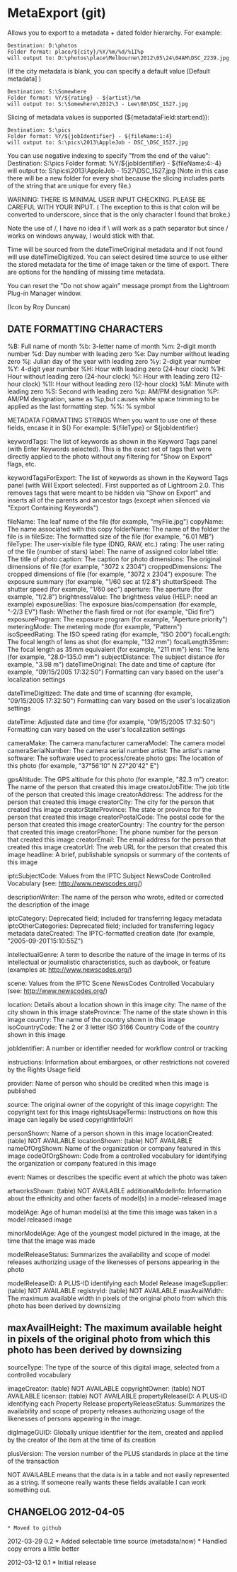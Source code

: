 # MetaExport (git)

Allows you to export to a metadata + dated folder hierarchy.
For example:

    Destination: D:\photos
    Folder format: place/${city}/%Y/%m/%d/%1I%p
    will output to: D:\photos\place\Melbourne\2012\05\24\04AM\DSC_2239.jpg

(If the city metadata is blank, you can specify a default value [Default metadata] )

    Destination: S:\Somewhere
    Folder format: %Y/${rating} - ${artist}/%m
    will output to: S:\Somewhere\2012\3 - Lee\08\DSC_1527.jpg

Slicing of metadata values is supported (${metadataField:start:end}):

    Destination: S:\pics
    Folder format: %Y/${jobIdentifier} - ${fileName:1:4}
    will output to: S:\pics\2013\AppleJob - DSC_\DSC_1527.jpg

You can use negative indexing to specify "from the end of the value":
    Destination: S:\pics
    Folder format: %Y/${jobIdentifier} - ${fileName:4:-4}
    will output to: S:\pics\2013\AppleJob - 1527\DSC_1527.jpg
(Note in this case there will be a new folder for every shot because the slicing
includes parts of the string that are unique for every file.)

WARNING: THERE IS MINIMAL USER INPUT CHECKING.
         PLEASE BE CAREFUL WITH YOUR INPUT.
( The exception to this is that colon will be converted to underscore, 
  since that is the only character I found that broke.)

 
Note the use of /, I have no idea if \ will work as a path separator but since / 
works on windows anyway, I would stick with that.

Time will be sourced from the dateTimeOriginal metadata and if not found will use
dateTimeDigitized.
You can select desired time source to use either the stored metadata for the time of
image taken or the time of export.
There are options for the handling of missing time metadata.

You can reset the "Do not show again" message prompt from the Lightroom Plug-in
Manager window.

(Icon by Roy Duncan)



DATE FORMATTING CHARACTERS
--------------------------


%B:    Full name of month
%b:    3-letter name of month
%m:    2-digit month number
%d:    Day number with leading zero
%e:    Day number without leading zero
%j:    Julian day of the year with leading zero
%y:    2-digit year number
%Y:    4-digit year number
%H:    Hour with leading zero (24-hour clock)
%1H:   Hour without leading zero (24-hour clock)
%I:    Hour with leading zero (12-hour clock)
%1I:   Hour without leading zero (12-hour clock)
%M:    Minute with leading zero
%S:    Second with leading zero
%p:    AM/PM designation
%P:    AM/PM designation, same as %p,but causes white space trimming to be applied
    as the last formatting step.
%%:    % symbol


METADATA FORMATTING STRINGS
When you want to use one of these fields, encase it in ${}
For example: 
    ${fileType} or ${jobIdentifier}


keywordTags:            The list of keywords as shown in the Keyword Tags panel
    (with Enter Keywords selected). This is the exact set of tags that were directly
    applied to the photo without any filtering for "Show on Export" flags, etc.
    
keywordTagsForExport:   The list of keywords as shown in the Keyword Tags panel
    (with Will Export selected). First supported as of Lightroom 2.0. This removes
    tags that were meant to be hidden via "Show on Export" and inserts all of the
    parents and ancestor tags (except when silenced via "Export Containing Keywords")

fileName:                The leaf name of the file (for example, "myFile.jpg")
copyName:                The name associated with this copy
folderName:              The name of the folder the file is in
fileSize:                The formatted size of the file (for example, "6.01 MB")
fileType:                The user-visible file type (DNG, RAW, etc.)
rating:                  The user rating of the file (number of stars)
label:                   The name of assigned color label
title:                   The title of photo
caption:                 The caption for photo
dimensions:              The original dimensions of file (for example, "3072 x 2304")
croppedDimensions:       The cropped dimensions of file (for example, "3072 x 2304")
exposure:                The exposure summary (for example, "1/60 sec at f/2.8")
shutterSpeed:            The shutter speed (for example, "1/60 sec")
aperture:                The aperture (for example, "f/2.8")
brightnessValue:         The brightness value (HELP: need an example)
exposureBias:            The exposure bias/compensation (for example, "-2/3 EV")
flash:                   Whether the flash fired or not (for example, "Did fire")
exposureProgram:         The exposure program (for example, "Aperture priority")
meteringMode:            The metering mode (for example, "Pattern")
isoSpeedRating:          The ISO speed rating (for example, "ISO 200")
focalLength:             The focal length of lens as shot (for example, "132 mm")
focalLength35mm:         The focal length as 35mm equivalent (for example, "211 mm")
lens:                    The lens (for example, "28.0-135.0 mm")
subjectDistance:         The subject distance (for example, "3.98 m")
dateTimeOriginal:        The date and time of capture (for example, "09/15/2005 
    17:32:50") Formatting can vary based on the user's localization settings

dateTimeDigitized:       The date and time of scanning (for example, "09/15/2005 
    17:32:50") Formatting can vary based on the user's localization settings

dateTime:                Adjusted date and time (for example, "09/15/2005 17:32:50")
    Formatting can vary based on the user's localization settings

cameraMake:              The camera manufacturer
cameraModel:             The camera model
cameraSerialNumber:      The camera serial number
artist:                  The artist's name
software:                The software used to process/create photo
gps:                     The location of this photo 
    (for example, "37°56'10" N 27°20'42" E")

gpsAltitude:             The GPS altitude for this photo (for example, "82.3 m")
creator:                 The name of the person that created this image
creatorJobTitle:         The job title of the person that created this image
creatorAddress:          The address for the person that created this image
creatorCity:             The city for the person that created this image
creatorStateProvince:    The state or province for the person that created this image
creatorPostalCode:       The postal code for the person that created this image
creatorCountry:          The country for the person that created this image
creatorPhone:            The phone number for the person that created this image
creatorEmail:            The email address for the person that created this image
creatorUrl:              The web URL for the person that created this image
headline:                A brief, publishable synopsis or summary of the contents of
    this image

iptcSubjectCode:         Values from the IPTC Subject NewsCode Controlled Vocabulary
    (see: http://www.newscodes.org/)

descriptionWriter:       The name of the person who wrote, edited or corrected the 
    description of the image

iptcCategory:            Deprecated field; included for transferring legacy metadata
iptcOtherCategories:     Deprecated field; included for transferring legacy metadata
dateCreated:             The IPTC-formatted creation date 
    (for example, "2005-09-20T15:10:55Z")

intellectualGenre:       A term to describe the nature of the image in terms of its 
    intellectual or journalistic characteristics, such as daybook, or feature
    (examples at: http://www.newscodes.org/)

scene:                   Values from the IPTC Scene NewsCodes Controlled Vocabulary 
    (see: http://www.newscodes.org/)

location:                Details about a location shown in this image
city:                    The name of the city shown in this image
stateProvince:           The name of the state shown in this image
country:                 The name of the country shown in this image
isoCountryCode:          The 2 or 3 letter ISO 3166 Country Code of the country shown
    in this image

jobIdentifier:           A number or identifier needed for workflow control or 
    tracking

instructions:            Information about embargoes, or other restrictions not 
    covered by the Rights Usage field

provider:                Name of person who should be credited when this image is 
    published

source:                  The original owner of the copyright of this image
copyright:               The copyright text for this image
rightsUsageTerms:        Instructions on how this image can legally be used
copyrightInfoUrl

personShown:             Name of a person shown in this image
locationCreated:         (table) NOT AVAILABLE
locationShown:           (table) NOT AVAILABLE
nameOfOrgShown:          Name of the organization or company featured in this image
codeOfOrgShown:          Code from a controlled vocabulary for identifying the 
    organization or company featured in this image

event:                   Names or describes the specific event at which the photo 
    was taken

artworksShown:           (table) NOT AVAILABLE
additionalModelInfo:     Information about the ethnicity and other facets of model(s)
    in a model-released image

modelAge:                Age of human model(s) at the time this image was taken in a
    model released image

minorModelAge:           Age of the youngest model pictured in the image, at the time
    that the image was made

modelReleaseStatus:      Summarizes the availability and scope of model releases 
    authorizing usage of the likenesses of persons appearing in the photo

modelReleaseID:          A PLUS-ID identifying each Model Release
imageSupplier:           (table) NOT AVAILABLE
registryId:              (table) NOT AVAILABLE
maxAvailWidth:           The maximum available width in pixels of the original photo
    from which this photo has been derived by downsizing

maxAvailHeight:          The maximum available height in pixels of the original photo
    from which this photo has been derived by downsizing
--------------------------


sourceType:              The type of the source of this digital image, selected from
    a controlled vocabulary

imageCreator:            (table) NOT AVAILABLE
copyrightOwner:          (table) NOT AVAILABLE
licensor:                (table) NOT AVAILABLE
propertyReleaseID:       A PLUS-ID identifying each Property Release
propertyReleaseStatus:   Summarizes the availability and scope of property releases
    authorizing usage of the likenesses of persons appearing in the image.

digImageGUID:            Globally unique identifier for the item, created and applied
    by the creator of the item at the time of its creation

plusVersion:             The version number of the PLUS standards in place at the
    time of the transaction


NOT AVAILABLE means that the data is in a table and not easily represented as a 
string. If someone really wants these fields available I can work something out.


CHANGELOG
2012-04-05
---------

    * Moved to github

2012-03-29      0.2
    * Added selectable time source (metadata/now)
    * Handled copy errors a little better

2012-03-12      0.1
    * Initial release
